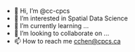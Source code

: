 - 👋 Hi, I’m @cc-cpcs
- 👀 I’m interested in Spatial Data Science
- 🌱 I’m currently learning ...
- 💞️ I’m looking to collaborate on ...
- 📫 How to reach me cchen@cpcs.ca

<!---
cc-cpcs/cc-cpcs is a ✨ special ✨ repository because its `README.md` (this file) appears on your GitHub profile.
You can click the Preview link to take a look at your changes.
--->
